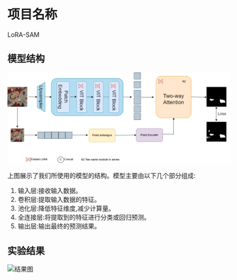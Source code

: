 # 项目名称

LoRA-SAM

## 模型结构

![模型结构图](./image/1.png)

上图展示了我们所使用的模型的结构。模型主要由以下几个部分组成:

1. 输入层:接收输入数据。
2. 卷积层:提取输入数据的特征。
3. 池化层:降低特征维度,减少计算量。
4. 全连接层:将提取到的特征进行分类或回归预测。
5. 输出层:输出最终的预测结果。

## 实验结果

![结果图](path/to/result.png)
